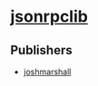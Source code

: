# [jsonrpclib](https://pypi.org/project/jsonrpclib)



## Publishers
- [joshmarshall](https://pypi.org/user/joshmarshall)

